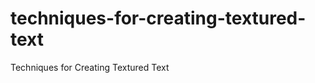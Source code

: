 techniques-for-creating-textured-text
=====================================

Techniques for Creating Textured Text
